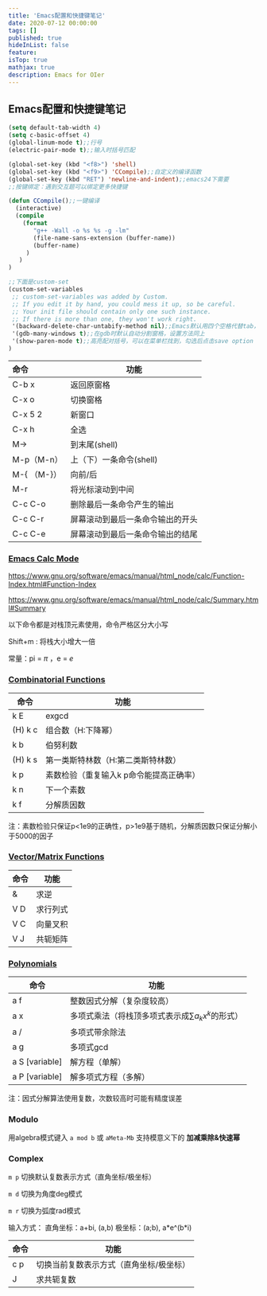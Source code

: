```yaml
---
title: 'Emacs配置和快捷键笔记'
date: 2020-07-12 00:00:00
tags: []
published: true
hideInList: false
feature: 
isTop: true
mathjax: true
description: Emacs for OIer
---
```

<!--more-->

## Emacs配置和快捷键笔记

```lisp
(setq default-tab-width 4)
(setq c-basic-offset 4)
(global-linum-mode t);;行号
(electric-pair-mode t);;输入时括号匹配

(global-set-key (kbd "<f8>") 'shell)
(global-set-key (kbd "<f9>") 'CCompile);;自定义的编译函数
(global-set-key (kbd "RET") 'newline-and-indent);;emacs24下需要
;;按键绑定：遇到交互题可以绑定更多快捷键

(defun CCompile();;一键编译
  (interactive)
  (compile
   	(format
       "g++ -Wall -o %s %s -g -lm"
       (file-name-sans-extension (buffer-name))
       (buffer-name)
     )
   )
)

;;下面是custom-set
(custom-set-variables
 ;; custom-set-variables was added by Custom.
 ;; If you edit it by hand, you could mess it up, so be careful.
 ;; Your init file should contain only one such instance.
 ;; If there is more than one, they won't work right.
 '(backward-delete-char-untabify-method nil);;Emacs默认用四个空格代替tab，这个语句能默认使用tab，设置方法：C-h f + 函数名，选择customize->nil->save for future version...
 '(gdb-many-windows t);;在gdb时默认自动分割窗格，设置方法同上
 '(show-paren-mode t);;高亮配对括号，可以在菜单栏找到，勾选后点击save option
)

```





| 命令 | 功能 |
|:---|----|
| C-b x | 返回原窗格 |
| C-x o | 切换窗格 |
| C-x 5 2 | 新窗口 |
| C-x h | 全选 |
| M-> | 到末尾(shell) |
| M-p（M-n） | 上（下）一条命令(shell) |
| M-{ （M-}） | 向前/后 |
| M-r | 将光标滚动到中间 |
| C-c C-o| 删除最后一条命令产生的输出 |
| C-c C-r| 屏幕滚动到最后一条命令输出的开头|
|C-c C-e| 屏幕滚动到最后一条命令输出的结尾 |



### [Emacs Calc Mode](https://www.gnu.org/software/emacs/manual/html_node/calc/)

https://www.gnu.org/software/emacs/manual/html_node/calc/Function-Index.html#Function-Index

https://www.gnu.org/software/emacs/manual/html_node/calc/Summary.html#Summary

以下命令都是对栈顶元素使用，命令严格区分大小写

Shift+m : 将栈大小增大一倍

常量：pi = $\pi$ ，e = $e$

### [Combinatorial Functions](https://www.gnu.org/software/emacs/manual/html_node/calc/Combinatorial-Functions.html)

| 命令    | 功能                                    |
| ------- | --------------------------------------- |
| k E     | exgcd                                   |
| (H) k c | 组合数（H:下降幂）                      |
| k b     | 伯努利数                                |
| (H) k s | 第一类斯特林数（H:第二类斯特林数）      |
| k p     | 素数检验（重复输入k p命令能提高正确率） |
| k n     | 下一个素数                              |
| k f     | 分解质因数                              |


注：素数检验只保证p<1e9的正确性，p>1e9基于随机，分解质因数只保证分解小于5000的因子

### [Vector/Matrix Functions](https://www.gnu.org/software/emacs/manual/html_node/calc/Matrix-Functions.html#Matrix-Functions)
| 命令    | 功能                               |
| ------- | ---------------------------------- |
| &     | 求逆                              |
| V D | 求行列式 |
| V C | 向量叉积 |
| V J | 共轭矩阵 |

### [Polynomials](https://www.gnu.org/software/emacs/manual/html_node/calc/Polynomials.html#Polynomials)
| 命令           | 功能                                                |
| -------------- | --------------------------------------------------- |
| a f            | 整数因式分解（复杂度较高）                          |
| a x            | 多项式乘法（将栈顶多项式表示成$\sum a_kx^k$的形式） |
| a /            | 多项式带余除法                                      |
| a g            | 多项式gcd                                           |
| a S [variable] | 解方程（单解）                                    |
|a P [variable] | 解多项式方程（多解）                              |


注：因式分解算法使用复数，次数较高时可能有精度误差

### Modulo

用algebra模式键入 `a mod b` 或 `aMeta-Mb`
支持模意义下的 **加减乘除&快速幂**

### Complex

`m p` 切换默认复数表示方式（直角坐标/极坐标）

`m d` 切换为角度deg模式

`m r` 切换为弧度rad模式

输入方式：
	直角坐标：a+bi, (a,b)
	极坐标：(a;b), a\*e^(b\*i)

| 命令           | 功能                                                |
| -------------- | --------------------------------------------------- |
| c p            | 切换当前复数表示方式（直角坐标/极坐标）            |
| J              | 求共轭复数                                    |